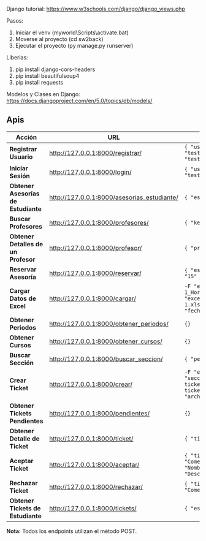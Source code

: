 Django tutorial:
https://www.w3schools.com/django/django_views.php

Pasos:
1. Iniciar el venv (myworld\Scripts\activate.bat)
2. Moverse al proyecto (cd sw2back)
3. Ejecutar el proyecto (py manage.py runserver)

Liberias:
1. pip install django-cors-headers
2. pip install beautifulsoup4
3. pip install requests

Modelos y Clases en Django:
https://docs.djangoproject.com/en/5.0/topics/db/models/

## Apis

| Acción                                | URL                                         | JSON a enviar                                                                                          |
|---------------------------------------|---------------------------------------------|----------------------------------------------------------------------------------------------------------|
| **Registrar Usuario**                 | http://127.0.0.1:8000/registrar/            | `{ "usuario": "test", "contrasenha": "test", "nombres": "Test", "correo": "test@gmail.com" }`            |
| **Iniciar Sesión**                    | http://127.0.0.1:8000/login/                | `{ "usuario": "test", "contrasenha": "test" }`                                                          |
| **Obtener Asesorías de Estudiante**   | http://127.0.0.1:8000/asesorias_estudiante/ | `{ "estudiante_id": "143" }`                                                                             |
| **Buscar Profesores**                 | http://127.0.0.1:8000/profesores/           | `{ "keyword": "nin" }`                                                                                   |
| **Obtener Detalles de un Profesor**   | http://127.0.0.1:8000/profesor/             | `{ "profesor_id": "24" }`                                                                                 |
| **Reservar Asesoría**                 | http://127.0.0.1:8000/reservar/             | `{ "estudiante_id": "144", "asesoria_id": "15" }`                                                         |
| **Cargar Datos de Excel**             | http://127.0.0.1:8000/cargar/               | `-F "excel_secciones=@2024-1_Horarios_Cursos_Sección.xlsx" -F "excel_asesorias=@Atención_alumnos_2024-1.xlsx" -d '{"periodo": "2024-1", "fecha_inicio": "2024-04-01"}'` |
| **Obtener Periodos**                  | http://127.0.0.1:8000/obtener_periodos/             | `{}`                                                                                                     |
| **Obtener Cursos**                    | http://127.0.0.1:8000/obtener_cursos/               | `{}`                                                                                                     |
| **Buscar Sección**                    | http://127.0.0.1:8000/buscar_seccion/       | `{ "periodo_id": "1", "curso_id": "2" }`                                                                 |
| **Crear Ticket**                      | http://127.0.0.1:8000/crear/                | `-F "estudiante_id=144" -F "seccion_id=101" -F "asunto=Asunto del ticket" -F "comentario=Comentario del ticket" -F "archivo=@ruta/al/archivo.pdf"` |
| **Obtener Tickets Pendientes**        | http://127.0.0.1:8000/pendientes/           | `{}`                                                                                                     |
| **Obtener Detalle de Ticket**         | http://127.0.0.1:8000/ticket/               | `{ "ticket_id": "1" }`                                                                                   |
| **Aceptar Ticket**                    | http://127.0.0.1:8000/aceptar/              | `{ "ticket_id": "1", "comentario": "Comentario de aceptación", "nombre": "Nombre del documento", "descripcion": "Descripción del documento" }` |
| **Rechazar Ticket**                   | http://127.0.0.1:8000/rechazar/             | `{ "ticket_id": "1", "comentario": "Comentario de rechazo" }`                                            |
| **Obtener Tickets de Estudiante**     | http://127.0.0.1:8000/tickets/              | `{ "estudiante_id": "144" }`                                                                             |

**Nota:** Todos los endpoints utilizan el método POST.
